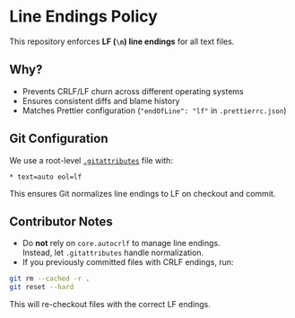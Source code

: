 # Line Endings Policy

This repository enforces **LF (`\n`) line endings** for all text files.

## Why?

- Prevents CRLF/LF churn across different operating systems
- Ensures consistent diffs and blame history
- Matches Prettier configuration (`"endOfLine": "lf"` in `.prettierrc.json`)

## Git Configuration

We use a root-level [`.gitattributes`](../.gitattributes) file with:

```
* text=auto eol=lf
```

This ensures Git normalizes line endings to LF on checkout and commit.

## Contributor Notes

- Do **not** rely on `core.autocrlf` to manage line endings.  
  Instead, let `.gitattributes` handle normalization.
- If you previously committed files with CRLF endings, run:

```bash
git rm --cached -r .
git reset --hard
```

This will re-checkout files with the correct LF endings.
